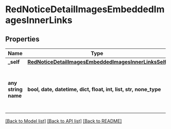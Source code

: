 # RedNoticeDetailImagesEmbeddedImagesInnerLinks


## Properties
Name | Type | Description | Notes
------------ | ------------- | ------------- | -------------
**_self** | [**RedNoticeDetailImagesEmbeddedImagesInnerLinksSelf**](RedNoticeDetailImagesEmbeddedImagesInnerLinksSelf.md) |  | [optional] 
**any string name** | **bool, date, datetime, dict, float, int, list, str, none_type** | any string name can be used but the value must be the correct type | [optional]

[[Back to Model list]](../README.md#documentation-for-models) [[Back to API list]](../README.md#documentation-for-api-endpoints) [[Back to README]](../README.md)



